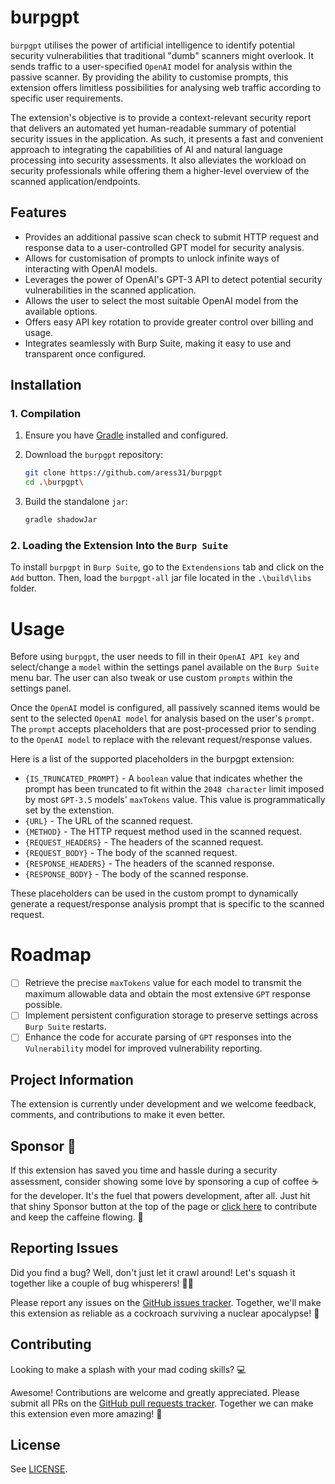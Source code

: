 # burpgpt

`burpgpt` utilises the power of artificial intelligence to identify potential security vulnerabilities that traditional "dumb" scanners might overlook. It sends traffic to a user-specified `OpenAI` model for analysis within the passive scanner. By providing the ability to customise prompts, this extension offers limitless possibilities for analysing web traffic according to specific user requirements.

The extension's objective is to provide a context-relevant security report that delivers an automated yet human-readable summary of potential security issues in the application. As such, it presents a fast and convenient approach to integrating the capabilities of AI and natural language processing into security assessments. It also alleviates the workload on security professionals while offering them a higher-level overview of the scanned application/endpoints.

## Features

- Provides an additional passive scan check to submit HTTP request and response data to a user-controlled GPT model for security analysis.
- Allows for customisation of prompts to unlock infinite ways of interacting with OpenAI models.
- Leverages the power of OpenAI's GPT-3 API to detect potential security vulnerabilities in the scanned application.
- Allows the user to select the most suitable OpenAI model from the available options.
- Offers easy API key rotation to provide greater control over billing and usage.
- Integrates seamlessly with Burp Suite, making it easy to use and transparent once configured.

## Installation

### 1. Compilation

1. Ensure you have [Gradle](https://gradle.org/) installed and configured.

2. Download the `burpgpt` repository:

   ```bash
   git clone https://github.com/aress31/burpgpt
   cd .\burpgpt\
   ```

3. Build the standalone `jar`:

   ```bash
   gradle shadowJar
   ```

### 2. Loading the Extension Into the `Burp Suite`

To install `burpgpt` in `Burp Suite`, go to the `Extendensions` tab and click on the `Add` button. Then, load the `burpgpt-all` jar file located in the `.\build\libs` folder.

# Usage

Before using `burpgpt`, the user needs to fill in their `OpenAI API key` and select/change a `model` within the settings panel available on the `Burp Suite` menu bar. The user can also tweak or use custom `prompts` within the settings panel.

Once the `OpenAI` model is configured, all passively scanned items would be sent to the selected `OpenAI model` for analysis based on the user's `prompt`. The `prompt` accepts placeholders that are post-processed prior to sending to the `OpenAI model` to replace with the relevant request/response values.

Here is a list of the supported placeholders in the burpgpt extension:

- `{IS_TRUNCATED_PROMPT}` - A `boolean` value that indicates whether the prompt has been truncated to fit within the `2048 character` limit imposed by most `GPT-3.5` models' `maxTokens` value. This value is programmatically set by the extenstion.
- `{URL}` - The URL of the scanned request.
- `{METHOD}` - The HTTP request method used in the scanned request.
- `{REQUEST_HEADERS}` - The headers of the scanned request.
- `{REQUEST_BODY}` - The body of the scanned request.
- `{RESPONSE_HEADERS}` - The headers of the scanned response.
- `{RESPONSE_BODY}` - The body of the scanned response.

These placeholders can be used in the custom prompt to dynamically generate a request/response analysis prompt that is specific to the scanned request.

# Roadmap

- [ ] Retrieve the precise `maxTokens` value for each model to transmit the maximum allowable data and obtain the most extensive `GPT` response possible.
- [ ] Implement persistent configuration storage to preserve settings across `Burp Suite` restarts.
- [ ] Enhance the code for accurate parsing of `GPT` responses into the `Vulnerability` model for improved vulnerability reporting.

## Project Information

The extension is currently under development and we welcome feedback, comments, and contributions to make it even better.

## Sponsor 💖

If this extension has saved you time and hassle during a security assessment, consider showing some love by sponsoring a cup of coffee ☕ for the developer. It's the fuel that powers development, after all. Just hit that shiny Sponsor button at the top of the page or [click here](https://github.com/sponsors/aress31) to contribute and keep the caffeine flowing. 💸

## Reporting Issues

Did you find a bug? Well, don't just let it crawl around! Let's squash it together like a couple of bug whisperers! 🐛💪

Please report any issues on the [GitHub issues tracker](https://github.com/aress31/burp-gpt/issues). Together, we'll make this extension as reliable as a cockroach surviving a nuclear apocalypse! 🚀

## Contributing

Looking to make a splash with your mad coding skills? 💻

Awesome! Contributions are welcome and greatly appreciated. Please submit all PRs on the [GitHub pull requests tracker](https://github.com/aress31/swurg/pulls). Together we can make this extension even more amazing! 🚀

## License

See [LICENSE](LICENSE).
